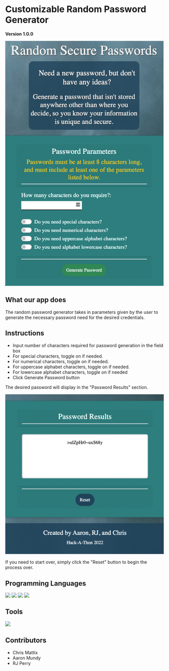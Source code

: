 # Customizable Random Password Generator

**Version 1.0.0**

[![Header](./images/Screen%20Shot%201.png "Header")](https://github.com/BeardoMattix/90-Day-Reset)

## What our app does

The random password generator takes in parameters given by the user to generate the necessary password need for the desired credentials.

## Instructions

- Input number of characters required for password generation in the field box
- For special characters, toggle on if needed.
- For numerical characters, toggle on if needed.
- For uppercase alphabet characters, toggle on if needed.
- For lowercase alphabet characters, toggle on if needed
- Click Generate Password button

The desired password will display in the "Password Results" section.

![Header](./images/Screen%20Shot%20PW.png "screenshot")

If you need to start over, simply click the "Reset" button to begin the process over.

## Programming Languages

<p>
  <img src="https://img.shields.io/badge/HTML5-E34F26?style=for-the-badge&logo=html5&logoColor=white" />
  <img src="https://img.shields.io/badge/CSS3-1572B6?style=for-the-badge&logo=css3&logoColor=white" />
  <img src="https://img.shields.io/badge/JavaScript-323330?style=for-the-badge&logo=javascript&logoColor=F7DF1E" />
  <img src="https://img.shields.io/badge/json-5E5C5C?style=for-the-badge&logo=json&logoColor=white" />
</p>

## Tools

<p>
  <img src="https://img.shields.io/badge/Xcode-007ACC?style=flat-square&logo=Xcode&logoColor=white" />
</p>

## Contributors

- Chris Mattix
- Aaron Mundy
- RJ Perry
